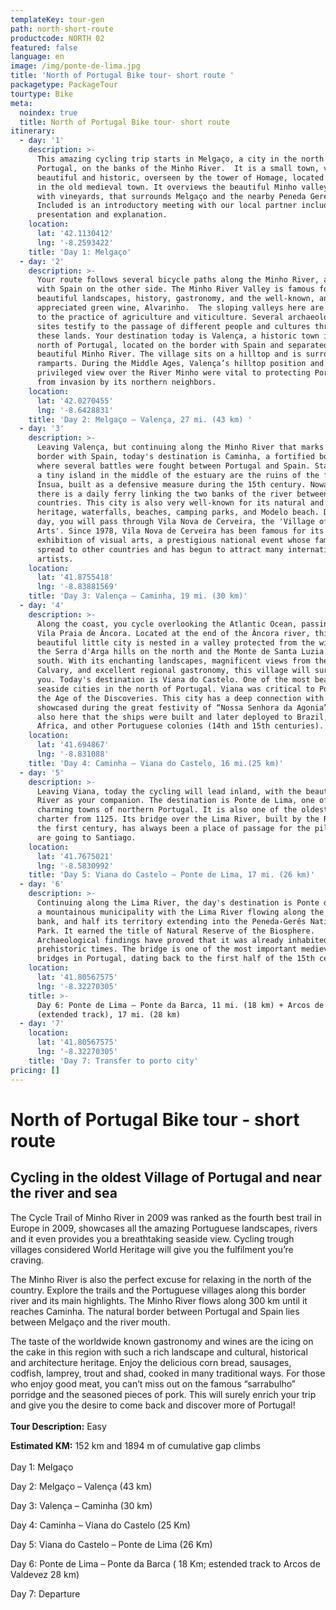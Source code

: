 ```yaml
---
templateKey: tour-gen
path: north-short-route
productcode: NORTH 02
featured: false
language: en
image: /img/ponte-de-lima.jpg
title: 'North of Portugal Bike tour- short route '
packagetype: PackageTour
tourtype: Bike
meta:
  noindex: true
  title: North of Portugal Bike tour- short route
itinerary:
  - day: '1'
    description: >-
      This amazing cycling trip starts in Melgaço, a city in the north of
      Portugal, on the banks of the Minho River.  It is a small town, very
      beautiful and historic, overseen by the tower of Homage, located high up
      in the old medieval town. It overviews the beautiful Minho valley, filled
      with vineyards, that surrounds Melgaço and the nearby Peneda Geres park.
      Included is an introductory meeting with our local partner including tour
      presentation and explanation.
    location:
      lat: '42.1130412'
      lng: '-8.2593422'
    title: 'Day 1: Melgaço'
  - day: '2'
    description: >-
      Your route follows several bicycle paths along the Minho River, always
      with Spain on the other side. The Minho River Valley is famous for its
      beautiful landscapes, history, gastronomy, and the well-known, and much
      appreciated green wine, Alvarinho.  The sloping valleys here are conducive
      to the practice of agriculture and viticulture. Several archaeological
      sites testify to the passage of different people and cultures through
      these lands. Your destination today is Valença, a historic town in the
      north of Portugal, located on the border with Spain and separated by the
      beautiful Minho River. The village sits on a hilltop and is surrounded by
      ramparts. During the Middle Ages, Valença’s hilltop position and
      privileged view over the River Minho were vital to protecting Portugal
      from invasion by its northern neighbors.
    location:
      lat: '42.0270455'
      lng: '-8.6428831'
    title: 'Day 2: Melgaço – Valença, 27 mi. (43 km) '
  - day: '3'
    description: >-
      Leaving Valença, but continuing along the Minho River that marks the
      border with Spain, today's destination is Caminha, a fortified border town
      where several battles were fought between Portugal and Spain. Standing on
      a tiny island in the middle of the estuary are the ruins of the fort of
      Ínsua, built as a defensive measure during the 15th century. Nowadays
      there is a daily ferry linking the two banks of the river between the
      countries. This city is also very well-known for its natural and green
      heritage, waterfalls, beaches, camping parks, and Modelo beach. During the
      day, you will pass through Vila Nova de Cerveira, the 'Village of the
      Arts'. Since 1978, Vila Nova de Cerveira has been famous for its biennial
      exhibition of visual arts, a prestigious national event whose fame has now
      spread to other countries and has begun to attract many international
      artists.
    location:
      lat: '41.8755418'
      lng: '-8.83881569'
    title: 'Day 3: Valença – Caminha, 19 mi. (30 km)'
  - day: '4'
    description: >-
      Along the coast, you cycle overlooking the Atlantic Ocean, passing through
      Vila Praia de Âncora. Located at the end of the Âncora river, this
      beautiful little city is nested in a valley protected from the winds by
      the Serra d'Arga hills on the north and the Monte de Santa Luzia in the
      south. With its enchanting landscapes, magnificent views from the Mount of
      Calvary, and excellent regional gastronomy, this village will surely amaze
      you. Today's destination is Viana do Castelo. One of the most beautiful
      seaside cities in the north of Portugal. Viana was critical to Portugal in
      the Age of the Discoveries. This city has a deep connection with the sea
      showcased during the great festivity of “Nossa Senhora da Agonia”. It was
      also here that the ships were built and later deployed to Brazil, India,
      Africa, and other Portuguese colonies (14th and 15th centuries).
    location:
      lat: '41.694867'
      lng: '-8.831088'
    title: 'Day 4: Caminha – Viana do Castelo, 16 mi.(25 km)'
  - day: '5'
    description: >-
      Leaving Viana, today the cycling will lead inland, with the beautiful Lima
      River as your companion. The destination is Ponte de Lima, one of the most
      charming towns of northern Portugal. It is also one of the oldest, with a
      charter from 1125. Its bridge over the Lima River, built by the Romans in
      the first century, has always been a place of passage for the pilgrims who
      are going to Santiago.
    location:
      lat: '41.7675021'
      lng: '-8.5830992'
    title: 'Day 5: Viana do Castelo – Ponte de Lima, 17 mi. (26 km)'
  - day: '6'
    description: >-
      Continuing along the Lima River, the day's destination is Ponte da Barca,
      a mountainous municipality with the Lima River flowing along the left
      bank, and half its territory extending into the Peneda-Gerês National
      Park. It earned the title of Natural Reserve of the Biosphere.
      Archaeological findings have proved that it was already inhabited since
      prehistoric times. The bridge is one of the most important medieval
      bridges in Portugal, dating back to the first half of the 15th century.
    location:
      lat: '41.80567575'
      lng: '-8.32270305'
    title: >-
      Day 6: Ponte de Lima – Ponte da Barca, 11 mi. (18 km) + Arcos de Valdevez
      (extended track), 17 mi. (28 km)
  - day: '7'
    location:
      lat: '41.80567575'
      lng: '-8.32270305'
    title: 'Day 7: Transfer to porto city'
pricing: []
---
```

# North of Portugal Bike tour - short route

## Cycling in the oldest Village of Portugal and near the river and sea

The Cycle Trail of Minho River in 2009 was ranked as the fourth best trail in Europe in 2009, showcases all the amazing Portuguese landscapes, rivers and it even provides you a breathtaking seaside view.  Cycling trough villages considered World Heritage will give you the fulfilment you’re craving. 

The Minho River is also the perfect excuse for relaxing in the north of the country. Explore the trails and the Portuguese villages along this border river and its main highlights. The Minho River flows along 300 km until it reaches Caminha. The natural border between Portugal and Spain lies between Melgaço and the river mouth.

The taste of the worldwide known gastronomy and wines are the icing on the cake in this region with such a rich landscape and cultural, historical and architecture heritage. Enjoy the delicious corn bread, sausages, codfish, lamprey, trout and shad, cooked in many traditional ways. For those who enjoy good meat, you can’t miss out on the famous “sarrabulho” porridge and the seasoned pieces of pork. This will surely enrich your trip and give you the desire to come back and discover more of Portugal!
\
\
**Tour Description:** Easy 

**Estimated KM:** 152 km and 1894 m of cumulative gap climbs 
\
\
Day 1: Melgaço

Day 2: Melgaço – Valença (43 km)

Day 3: Valença – Caminha (30 km)

Day 4: Caminha – Viana do Castelo (25 Km)

Day 5: Viana do Castelo – Ponte de Lima (26 Km)

Day 6: Ponte de Lima – Ponte da Barca ( 18 Km; estended track to Arcos de Valdevez 28 km)

Day 7: Departure

